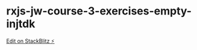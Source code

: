 # rxjs-jw-course-3-exercises-empty-injtdk

[Edit on StackBlitz ⚡️](https://stackblitz.com/edit/rxjs-jw-course-3-exercises-empty-injtdk)